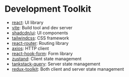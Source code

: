 # Development Toolkit

- [react](https://reactjs.org/): UI library
- [vite](https://vitejs.dev/): Build tool and dev server
- [shadcdn/ui](https://ui.shadcn.com/): UI components
- [tailwindcss](https://tailwindcss.com/): CSS framework
- [react-router](https://reactrouter.com/): Routing library
- [axios](https://axios-http.com/): HTTP client
- [react-hook-form](https://react-hook-form.com/): Form library
- [zustand](https://zustand.surge.sh/): Client state management
- [tankstack-query](https://tanstack.com/query/v3/): Server state management
- [redux-toolkit](https://redux-toolkit.js.org/): Both client and server state management